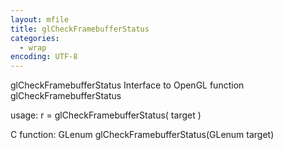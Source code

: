 ```yaml
---
layout: mfile
title: glCheckFramebufferStatus
categories:
  - wrap
encoding: UTF-8
---
```


glCheckFramebufferStatus  Interface to OpenGL function glCheckFramebufferStatus

usage:  r = glCheckFramebufferStatus( target )

C function:  GLenum glCheckFramebufferStatus(GLenum target)